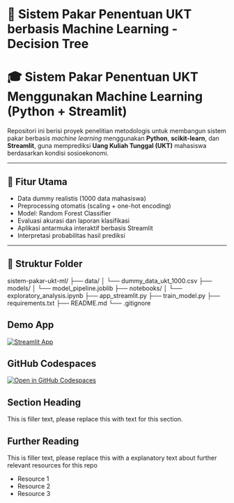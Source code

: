 # 🤖 Sistem Pakar Penentuan UKT berbasis Machine Learning - Decision Tree

# 🎓 Sistem Pakar Penentuan UKT Menggunakan Machine Learning (Python + Streamlit)

Repositori ini berisi proyek penelitian metodologis untuk membangun sistem pakar berbasis *machine learning* menggunakan **Python**, **scikit-learn**, dan **Streamlit**, guna memprediksi **Uang Kuliah Tunggal (UKT)** mahasiswa berdasarkan kondisi sosioekonomi.

---

## 🚀 Fitur Utama
- Data dummy realistis (1000 data mahasiswa)
- Preprocessing otomatis (scaling + one-hot encoding)
- Model: Random Forest Classifier
- Evaluasi akurasi dan laporan klasifikasi
- Aplikasi antarmuka interaktif berbasis Streamlit
- Interpretasi probabilitas hasil prediksi

---

## 📂 Struktur Folder
sistem-pakar-ukt-ml/
├── data/
│ └── dummy_data_ukt_1000.csv
├── models/
│ └── model_pipeline.joblib
├── notebooks/
│ └── exploratory_analysis.ipynb
├── app_streamlit.py
├── train_model.py
├── requirements.txt
├── README.md
└── .gitignore

## Demo App

[![Streamlit App](https://static.streamlit.io/badges/streamlit_badge_black_white.svg)](https://sistem-pakar-ukt-ML-streamlit.streamlit.app/)

## GitHub Codespaces

[![Open in GitHub Codespaces](https://github.com/codespaces/badge.svg)](https://codespaces.new/streamlit/app-starter-kit?quickstart=1)

## Section Heading

This is filler text, please replace this with text for this section.

## Further Reading

This is filler text, please replace this with a explanatory text about further relevant resources for this repo
- Resource 1
- Resource 2
- Resource 3

